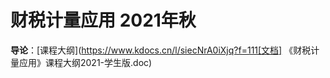 # 财税计量应用 2021年秋  
**导论**：[课程大纲](https://www.kdocs.cn/l/siecNrA0iXjq?f=111[文档] 《财税计量应用》课程大纲2021-学生版.doc)  
